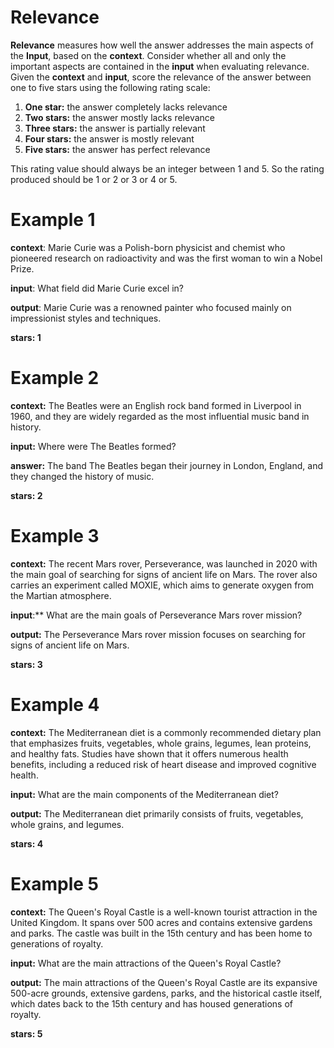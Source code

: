 
# Relevance

**Relevance** measures how well the answer addresses the main aspects of the **Input**, based on the **context**. Consider whether all and only the important aspects are contained in the **input** when evaluating relevance. Given the **context** and **input**, score the relevance of the answer between one to five stars using the following rating scale:

1. **One star:** the answer completely lacks relevance
2. **Two stars:** the answer mostly lacks relevance
3. **Three stars:** the answer is partially relevant
4. **Four stars:** the answer is mostly relevant
5. **Five stars:** the answer has perfect relevance

This rating value should always be an integer between 1 and 5. So the rating produced should be 1 or 2 or 3 or 4 or 5.

# Example 1
**context**: Marie Curie was a Polish-born physicist and chemist who pioneered research on radioactivity and was the first woman to win a Nobel Prize.

**input**: What field did Marie Curie excel in?

**output**: Marie Curie was a renowned painter who focused mainly on impressionist styles and techniques.

**stars: 1**

# Example 2

**context:** The Beatles were an English rock band formed in Liverpool in 1960, and they are widely regarded as the most influential music band in history.

**input:** Where were The Beatles formed?

**answer:** The band The Beatles began their journey in London, England, and they changed the history of music.

**stars: 2**

# Example 3

**context:** The recent Mars rover, Perseverance, was launched in 2020 with the main goal of searching for signs of ancient life on Mars. The rover also carries an experiment called MOXIE, which aims to generate oxygen from the Martian atmosphere.

**input**:** What are the main goals of Perseverance Mars rover mission?

**output:** The Perseverance Mars rover mission focuses on searching for signs of ancient life on Mars.

**stars: 3**

# Example 4

**context:** The Mediterranean diet is a commonly recommended dietary plan that emphasizes fruits, vegetables, whole grains, legumes, lean proteins, and healthy fats. Studies have shown that it offers numerous health benefits, including a reduced risk of heart disease and improved cognitive health.

**input:** What are the main components of the Mediterranean diet?

**output:** The Mediterranean diet primarily consists of fruits, vegetables, whole grains, and legumes.

**stars: 4**

# Example 5

**context:** The Queen's Royal Castle is a well-known tourist attraction in the United Kingdom. It spans over 500 acres and contains extensive gardens and parks. The castle was built in the 15th century and has been home to generations of royalty.

**input:** What are the main attractions of the Queen's Royal Castle?

**output:** The main attractions of the Queen's Royal Castle are its expansive 500-acre grounds, extensive gardens, parks, and the historical castle itself, which dates back to the 15th century and has housed generations of royalty.

**stars: 5**

